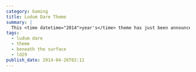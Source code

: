 ```yaml
---
category: Gaming
title: Ludum Dare Theme
summary: |
  This <time datetime="2014">year's</time> theme has just been announced and it's *Beneath the Surface*. It wasn't one I voted for and I'm not entirely sure what to do with it. My initial thought is someone trapped under ice but I don't know how I can make that into a game just yet.
tags: 
  - ludum dare
  - theme
  - beneath the surface
  - ld29
publish_date: 2014-04-26T02:11
---
```

